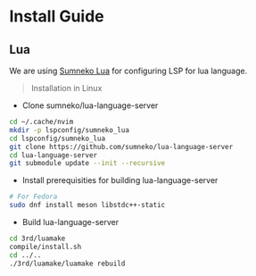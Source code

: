 # Install Guide 

## Lua 

We are using [Sumneko Lua](https://github.com/sumneko/lua-language-server) for configuring LSP for lua language.

> Installation in Linux

- Clone sumneko/lua-language-server
```bash
cd ~/.cache/nvim
mkdir -p lspconfig/sumneko_lua
cd lspconfig/sumneko_lua
git clone https://github.com/sumneko/lua-language-server
cd lua-language-server
git submodule update --init --recursive
```

- Install prerequisities for building lua-language-server
```bash
# For Fedora
sudo dnf install meson libstdc++-static
```

- Build lua-language-server
```bash
cd 3rd/luamake
compile/install.sh
cd ../..
./3rd/luamake/luamake rebuild
```

